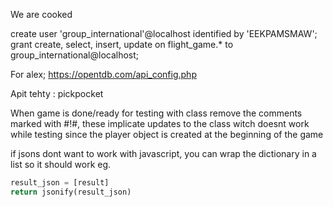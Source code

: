 We are cooked

create user 'group_international'@localhost identified by 'EEKPAMSMAW';
grant create, select, insert, update on flight_game.* to group_international@localhost;

For alex; https://opentdb.com/api_config.php

Apit tehty : 
pickpocket


When game is done/ready for testing with class remove the comments marked with #!#, these implicate updates to the class witch doesnt work while testing since the player object is created at the beginning of the game

if jsons dont want to work with javascript, you can wrap the dictionary in a list so it should work eg. 
``` python
result_json = [result]
return jsonify(result_json)
```